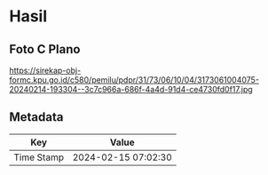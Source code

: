 # Hasil

## Foto C Plano

https://sirekap-obj-formc.kpu.go.id/c580/pemilu/pdpr/31/73/06/10/04/3173061004075-20240214-193304--3c7c966a-686f-4a4d-91d4-ce4730fd0f17.jpg


## Metadata

| Key        | Value               |
| ---------- | ------------------- |
| Time Stamp | 2024-02-15 07:02:30 |



